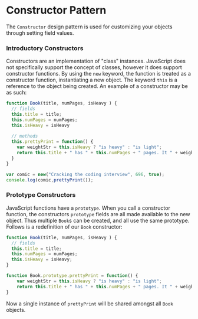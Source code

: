 # Constructor Pattern

The `Constructor` design pattern is used for customizing your objects through setting field values. 

### Introductory Constructors
Constructors are an implementation of "class" instances. JavaScript does not specifically support the concept of classes, however
it does support constructor functions. By using the `new` keyword, the function is treated as a constructor function, instantiating a new object. 
The keyword `this` is a reference to the object being created. An example of a constructor may be as such: 
```javascript
function Book(title, numPages, isHeavy ) {
  // fields
  this.title = title; 
  this.numPages = numPages; 
  this.isHeavy = isHeavy 
  
  // methods
  this.prettyPrint = function() {
    var weightStr = this.isHeavy ? "is heavy" : "is light"; 
    return this.title + " has " + this.numPages + " pages. It " + weightStr; 
  }
}

var comic = new("Cracking the coding interview", 696, true); 
console.log(comic,prettyPrint());
```

### Prototype Constructors
JavaScript functions have a `prototype`. When you call a constructor function, the constructors `prototype` fields are all made available
to the new object. Thus multiple `Book`s can be created, and all use the same prototype. Follows is a redefinition of our `Book` constructor:
```javascript
function Book(title, numPages, isHeavy ) {
  // fields
  this.title = title; 
  this.numPages = numPages; 
  this.isHeavy = isHeavy;
}

function Book.prototype.prettyPrint = function() {
    var weightStr = this.isHeavy ? "is heavy" : "is light"; 
    return this.title + " has " + this.numPages + " pages. It " + weightStr;
}
```

Now a single instance of `prettyPrint` will be shared amongst all `Book` objects. 
